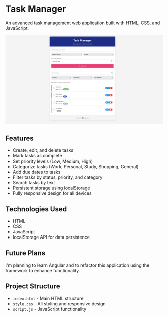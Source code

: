 # Task Manager

An advanced task management web application built with HTML, CSS, and JavaScript.

![Task Manager Screenshot](/TaskManagerDemo.png)

## Features

- Create, edit, and delete tasks
- Mark tasks as complete
- Set priority levels (Low, Medium, High)
- Categorize tasks (Work, Personal, Study, Shopping, General)
- Add due dates to tasks
- Filter tasks by status, priority, and category
- Search tasks by text
- Persistent storage using localStorage
- Fully responsive design for all devices

## Technologies Used

- HTML
- CSS
- JavaScript
- localStorage API for data persistence

## Future Plans

I'm planning to learn Angular and to refactor this application using the framework to enhance functionality.

## Project Structure

- `index.html` - Main HTML structure
- `style.css` - All styling and responsive design
- `script.js` - JavaScript functionality
